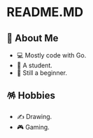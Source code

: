 # README.MD

## 🙋 About Me

- 💻 Mostly code with Go.
- 🏫 A student.
- 👶 Still a beginner.

## 🪅 Hobbies

- ✍️ Drawing.
- 🎮 Gaming.
